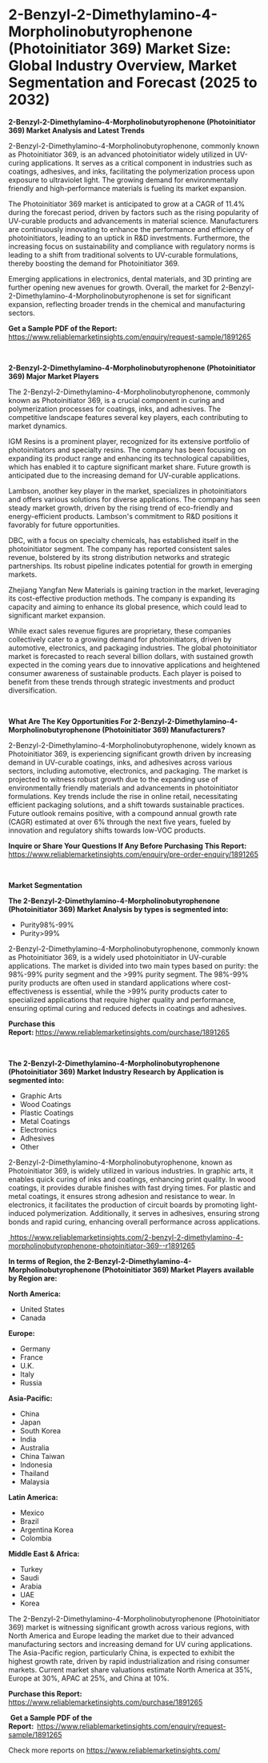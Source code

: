 <p><h1>2-Benzyl-2-Dimethylamino-4-Morpholinobutyrophenone (Photoinitiator 369) Market Size: Global Industry Overview, Market Segmentation and Forecast (2025 to 2032)</h1></p><p><strong>2-Benzyl-2-Dimethylamino-4-Morpholinobutyrophenone (Photoinitiator 369) Market Analysis and Latest Trends</strong></p>
<p><p>2-Benzyl-2-Dimethylamino-4-Morpholinobutyrophenone, commonly known as Photoinitiator 369, is an advanced photoinitiator widely utilized in UV-curing applications. It serves as a critical component in industries such as coatings, adhesives, and inks, facilitating the polymerization process upon exposure to ultraviolet light. The growing demand for environmentally friendly and high-performance materials is fueling its market expansion.</p><p>The Photoinitiator 369 market is anticipated to grow at a CAGR of 11.4% during the forecast period, driven by factors such as the rising popularity of UV-curable products and advancements in material science. Manufacturers are continuously innovating to enhance the performance and efficiency of photoinitiators, leading to an uptick in R&D investments. Furthermore, the increasing focus on sustainability and compliance with regulatory norms is leading to a shift from traditional solvents to UV-curable formulations, thereby boosting the demand for Photoinitiator 369.</p><p>Emerging applications in electronics, dental materials, and 3D printing are further opening new avenues for growth. Overall, the market for 2-Benzyl-2-Dimethylamino-4-Morpholinobutyrophenone is set for significant expansion, reflecting broader trends in the chemical and manufacturing sectors.</p></p>
<p><strong>Get a Sample PDF of the Report:&nbsp;</strong> <a href="https://www.reliablemarketinsights.com/enquiry/request-sample/1891265?utm_campaign=2756&utm_medium=2&utm_source=Github&utm_content=ia&utm_term=03042025&utm_id=2-benzyl-2-dimethylamino-4-morpholinobutyrophenone-photoinitiator-369">https://www.reliablemarketinsights.com/enquiry/request-sample/1891265</a></p>
<p>&nbsp;</p>
<p><strong>2-Benzyl-2-Dimethylamino-4-Morpholinobutyrophenone (Photoinitiator 369) Major Market Players</strong></p>
<p><p>The 2-Benzyl-2-Dimethylamino-4-Morpholinobutyrophenone, commonly known as Photoinitiator 369, is a crucial component in curing and polymerization processes for coatings, inks, and adhesives. The competitive landscape features several key players, each contributing to market dynamics.</p><p>IGM Resins is a prominent player, recognized for its extensive portfolio of photoinitiators and specialty resins. The company has been focusing on expanding its product range and enhancing its technological capabilities, which has enabled it to capture significant market share. Future growth is anticipated due to the increasing demand for UV-curable applications.</p><p>Lambson, another key player in the market, specializes in photoinitiators and offers various solutions for diverse applications. The company has seen steady market growth, driven by the rising trend of eco-friendly and energy-efficient products. Lambson's commitment to R&D positions it favorably for future opportunities.</p><p>DBC, with a focus on specialty chemicals, has established itself in the photoinitiator segment. The company has reported consistent sales revenue, bolstered by its strong distribution networks and strategic partnerships. Its robust pipeline indicates potential for growth in emerging markets.</p><p>Zhejiang Yangfan New Materials is gaining traction in the market, leveraging its cost-effective production methods. The company is expanding its capacity and aiming to enhance its global presence, which could lead to significant market expansion.</p><p>While exact sales revenue figures are proprietary, these companies collectively cater to a growing demand for photoinitiators, driven by automotive, electronics, and packaging industries. The global photoinitiator market is forecasted to reach several billion dollars, with sustained growth expected in the coming years due to innovative applications and heightened consumer awareness of sustainable products. Each player is poised to benefit from these trends through strategic investments and product diversification.</p></p>
<p>&nbsp;</p>
<p><strong>What Are The Key Opportunities For 2-Benzyl-2-Dimethylamino-4-Morpholinobutyrophenone (Photoinitiator 369) Manufacturers?</strong></p>
<p><p>2-Benzyl-2-Dimethylamino-4-Morpholinobutyrophenone, widely known as Photoinitiator 369, is experiencing significant growth driven by increasing demand in UV-curable coatings, inks, and adhesives across various sectors, including automotive, electronics, and packaging. The market is projected to witness robust growth due to the expanding use of environmentally friendly materials and advancements in photoinitiator formulations. Key trends include the rise in online retail, necessitating efficient packaging solutions, and a shift towards sustainable practices. Future outlook remains positive, with a compound annual growth rate (CAGR) estimated at over 6% through the next five years, fueled by innovation and regulatory shifts towards low-VOC products.</p></p>
<p><strong>Inquire or Share Your Questions If Any Before Purchasing This Report:</strong> <a href="https://www.reliablemarketinsights.com/enquiry/pre-order-enquiry/1891265?utm_campaign=2756&utm_medium=2&utm_source=Github&utm_content=ia&utm_term=03042025&utm_id=2-benzyl-2-dimethylamino-4-morpholinobutyrophenone-photoinitiator-369">https://www.reliablemarketinsights.com/enquiry/pre-order-enquiry/1891265</a></p>
<p>&nbsp;</p>
<p><strong>Market Segmentation</strong></p>
<p><strong>The 2-Benzyl-2-Dimethylamino-4-Morpholinobutyrophenone (Photoinitiator 369) Market Analysis by types is segmented into:</strong></p>
<p><ul><li>Purity98%-99%</li><li>Purity>99%</li></ul></p>
<p><p>2-Benzyl-2-Dimethylamino-4-Morpholinobutyrophenone, commonly known as Photoinitiator 369, is a widely used photoinitiator in UV-curable applications. The market is divided into two main types based on purity: the 98%-99% purity segment and the >99% purity segment. The 98%-99% purity products are often used in standard applications where cost-effectiveness is essential, while the >99% purity products cater to specialized applications that require higher quality and performance, ensuring optimal curing and reduced defects in coatings and adhesives.</p></p>
<p><strong>Purchase this Report:&nbsp;</strong><a href="https://www.reliablemarketinsights.com/purchase/1891265?utm_campaign=2756&utm_medium=2&utm_source=Github&utm_content=ia&utm_term=03042025&utm_id=2-benzyl-2-dimethylamino-4-morpholinobutyrophenone-photoinitiator-369">https://www.reliablemarketinsights.com/purchase/1891265</a></p>
<p>&nbsp;</p>
<p><strong>The 2-Benzyl-2-Dimethylamino-4-Morpholinobutyrophenone (Photoinitiator 369) Market Industry Research by Application is segmented into:</strong></p>
<p><ul><li>Graphic Arts</li><li>Wood Coatings</li><li>Plastic Coatings</li><li>Metal Coatings</li><li>Electronics</li><li>Adhesives</li><li>Other</li></ul></p>
<p><p>2-Benzyl-2-Dimethylamino-4-Morpholinobutyrophenone, known as Photoinitiator 369, is widely utilized in various industries. In graphic arts, it enables quick curing of inks and coatings, enhancing print quality. In wood coatings, it provides durable finishes with fast drying times. For plastic and metal coatings, it ensures strong adhesion and resistance to wear. In electronics, it facilitates the production of circuit boards by promoting light-induced polymerization. Additionally, it serves in adhesives, ensuring strong bonds and rapid curing, enhancing overall performance across applications.</p></p>
<p><a href="https://www.reliablemarketinsights.com/2-benzyl-2-dimethylamino-4-morpholinobutyrophenone-photoinitiator-369--r1891265?utm_campaign=2756&utm_medium=2&utm_source=Github&utm_content=ia&utm_term=03042025&utm_id=2-benzyl-2-dimethylamino-4-morpholinobutyrophenone-photoinitiator-369">&nbsp;https://www.reliablemarketinsights.com/2-benzyl-2-dimethylamino-4-morpholinobutyrophenone-photoinitiator-369--r1891265</a></p>
<p><strong>In terms of Region, the 2-Benzyl-2-Dimethylamino-4-Morpholinobutyrophenone (Photoinitiator 369) Market Players available by Region are:</strong></p>
<p>
    <p> <strong> North America: </strong>
        <ul>
            <li>United States</li>
            <li>Canada</li>
        </ul>
        </p> 
    <p> <strong> Europe: </strong>
        <ul>
            <li>Germany</li>
            <li>France</li>
            <li>U.K.</li>
            <li>Italy</li>
            <li>Russia</li>
        </ul>
        </p> 
    <p> <strong> Asia-Pacific: </strong>
        <ul>
            <li>China</li>
            <li>Japan</li>
            <li>South Korea</li>
            <li>India</li>
            <li>Australia</li>
            <li>China Taiwan</li>
            <li>Indonesia</li>
            <li>Thailand</li>
            <li>Malaysia</li>
        </ul>
        </p> 
    <p> <strong> Latin America: </strong>
        <ul>
            <li>Mexico</li>
            <li>Brazil</li>
            <li>Argentina Korea</li>
            <li>Colombia</li>
        </ul>
        </p> 
    <p> <strong> Middle East & Africa: </strong>
        <ul>
            <li>Turkey</li>
            <li>Saudi</li>
            <li>Arabia</li>
            <li>UAE</li>
            <li>Korea</li>
        </ul>
    </p>
    </p>
<p><p>The 2-Benzyl-2-Dimethylamino-4-Morpholinobutyrophenone (Photoinitiator 369) market is witnessing significant growth across various regions, with North America and Europe leading the market due to their advanced manufacturing sectors and increasing demand for UV curing applications. The Asia-Pacific region, particularly China, is expected to exhibit the highest growth rate, driven by rapid industrialization and rising consumer markets. Current market share valuations estimate North America at 35%, Europe at 30%, APAC at 25%, and China at 10%.</p></p>
<p><strong>Purchase this Report: </strong><a href="https://www.reliablemarketinsights.com/purchase/1891265?utm_campaign=2756&utm_medium=2&utm_source=Github&utm_content=ia&utm_term=03042025&utm_id=2-benzyl-2-dimethylamino-4-morpholinobutyrophenone-photoinitiator-369">https://www.reliablemarketinsights.com/purchase/1891265</a></p>
<p>&nbsp;<strong>Get a Sample PDF of the Report:&nbsp;&nbsp;</strong><a href="https://www.reliablemarketinsights.com/enquiry/request-sample/1891265?utm_campaign=2756&utm_medium=2&utm_source=Github&utm_content=ia&utm_term=03042025&utm_id=2-benzyl-2-dimethylamino-4-morpholinobutyrophenone-photoinitiator-369">https://www.reliablemarketinsights.com/enquiry/request-sample/1891265</a></p>
<p><strong></strong></p>
<p>Check more reports on <a href="https://www.reliablemarketinsights.com/?utm_campaign=2756&utm_medium=2&utm_source=Github&utm_content=ia&utm_term=03042025&utm_id=2-benzyl-2-dimethylamino-4-morpholinobutyrophenone-photoinitiator-369">https://www.reliablemarketinsights.com/</a></p>